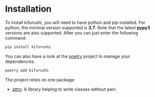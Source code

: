 # Installation

To install kifurushi, you will need to have python and pip installed. For python, the minimal version supported is
**3.7**. Note that the latest **pypy3** versions are also supported. After you can just enter the following command:

```bash
pip install kifurushi
```

You can also have a look at the [poetry](https://python-poetry.org/docs/) project to manage your dependencies.

```bash
poetry add kifurushi
```

The project relies on one package:

- [attrs](https://www.attrs.org/en/stable/): A library helping to write classes without pain.
